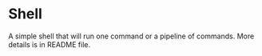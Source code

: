 # Shell
 A simple shell that will run one command or a pipeline of commands. More details is in README file.
